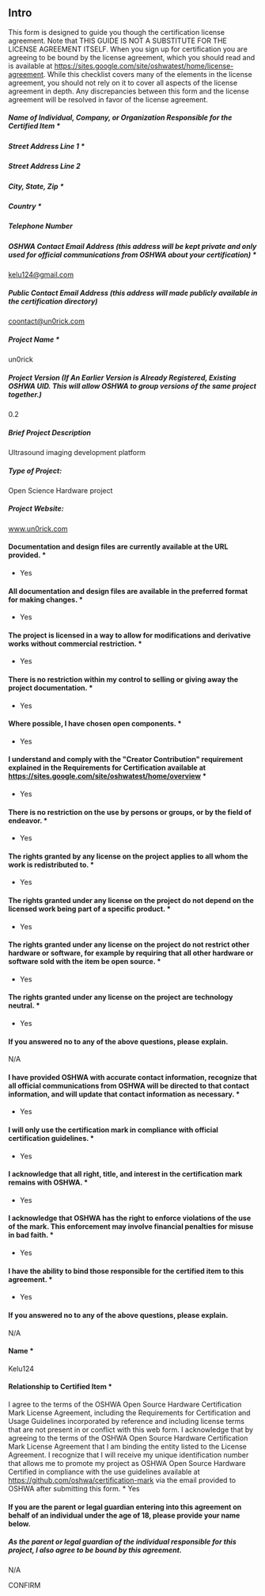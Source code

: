 ## Intro

This form is designed to guide you though the certification license agreement.  Note that THIS GUIDE IS NOT A SUBSTITUTE FOR THE LICENSE AGREEMENT ITSELF.  When you sign up for certification you are agreeing to be bound by the license agreement, which you should read and is available at https://sites.google.com/site/oshwatest/home/license-agreement.  While this checklist covers  many of the elements in the license agreement, you should not rely on it to cover all aspects of the license agreement in depth.  Any discrepancies between this form and the license agreement will be resolved in favor of the license agreement.

##### Name of Individual, Company, or Organization Responsible for the Certified Item *

##### Street Address Line 1 *

##### Street Address Line 2

##### City, State, Zip *

##### Country *

##### Telephone Number

##### OSHWA Contact Email Address (this address will be kept private and only used for official communications from OSHWA about your certification) *

kelu124@gmail.com

##### Public Contact Email Address (this address will made publicly available in the certification directory)

coontact@un0rick.com

##### Project Name *

un0rick

##### Project Version (If An Earlier Version is Already Registered, Existing OSHWA UID. This will allow OSHWA to group versions of the same project together.)

0.2

##### Brief Project Description 

Ultrasound imaging development platform

##### Type of Project:

Open Science Hardware project

##### Project Website:

www.un0rick.com

#### Documentation and design files are currently available at the URL provided. *
- Yes

#### All documentation and design files are available in the preferred format for making changes. *
- Yes

#### The project is licensed in a way to allow for modifications and derivative works without commercial restriction. *
- Yes

#### There is no restriction within my control to selling or giving away the project documentation. *
- Yes

#### Where possible, I have chosen open components. *
- Yes

#### I understand and comply with the "Creator Contribution" requirement explained in the Requirements for Certification available at https://sites.google.com/site/oshwatest/home/overview *
- Yes

#### There is no restriction on the use by persons or groups, or by the field of endeavor. *
- Yes

#### The rights granted by any license on the project applies to all whom the work is redistributed to. *
- Yes

#### The rights granted under any license on the project do not depend on the licensed work being part of a specific product. *
- Yes

#### The rights granted under any license on the project do not restrict other hardware or software, for example by requiring that all other hardware or software sold with the item be open source. *
- Yes

#### The rights granted under any license on the project are technology neutral. *
- Yes

#### If you answered no to any of the above questions, please explain.

N/A



#### I have provided OSHWA with accurate contact information, recognize that all official communications from OSHWA will be directed to that contact information, and will update that contact information as necessary. *
- Yes

#### I will only use the certification mark in compliance with official certification guidelines. *
- Yes

#### I acknowledge that all right, title, and interest in the certification mark remains with OSHWA. *
- Yes

#### I acknowledge that OSHWA has the right to enforce violations of the use of the mark. This enforcement may involve financial penalties for misuse in bad faith. *
- Yes

#### I have the ability to bind those responsible for the certified item to this agreement. *
- Yes

#### If you answered no to any of the above questions, please explain.

N/A


#### Name *

Kelu124

#### Relationship to Certified Item *

I agree to the terms of the OSHWA Open Source Hardware Certification Mark License Agreement, including the Requirements for Certification and Usage Guidelines incorporated by reference and including license terms that are not present in or conflict with this web form. I acknowledge that by agreeing to the terms of the OSHWA Open Source Hardware Certification Mark License Agreement that I am binding the entity listed to the License Agreement. I recognize that I will receive my unique identification number that allows me to promote my project as OSHWA Open Source Hardware Certified in compliance with the use guidelines available at https://github.com/oshwa/certification-mark via the email provided to OSHWA after submitting this form. *
Yes
#### If you are the parent or legal guardian entering into this agreement on behalf of an individual under the age of 18, please provide your name below.

##### As the parent or legal guardian of the individual responsible for this project, I also agree to be bound by this agreement.

N/A


CONFIRM
